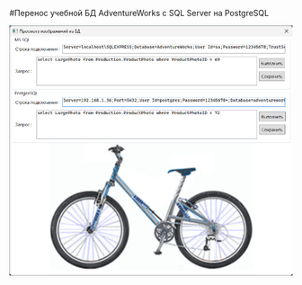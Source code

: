 #Перенос учебной БД AdventureWorks c SQL Server на PostgreSQL


![Иллюстрация к проекту](https://github.com/mike-ussoff/HW10/blob/main/ShowPictures.png)